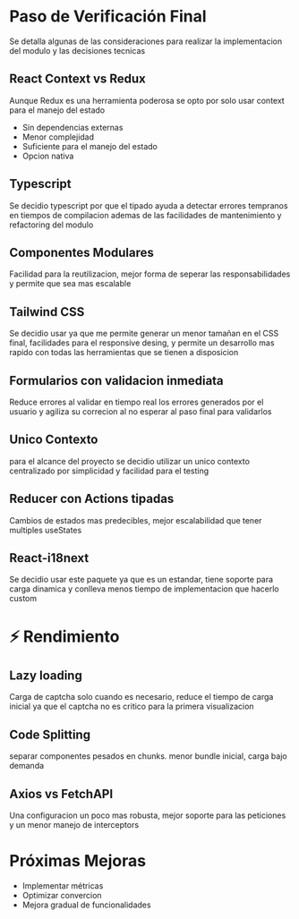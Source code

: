 # Paso de Verificación Final
Se detalla algunas de las consideraciones para realizar la implementacion del modulo
y las decisiones tecnicas

## React Context vs Redux
Aunque Redux es una herramienta poderosa se opto por solo usar context
para el manejo del estado
- Sin dependencias externas
- Menor complejidad
- Suficiente para el manejo del estado
- Opcion nativa

## Typescript
Se decidio typescript por que el tipado ayuda a detectar errores tempranos en tiempos de compilacion
ademas de las facilidades de mantenimiento y refactoring del modulo

## Componentes Modulares
Facilidad para la reutilizacion, mejor forma de seperar las responsabilidades y 
permite que sea mas escalable

## Tailwind CSS 
Se decidio usar ya que me permite generar un menor tamañan en el CSS final,
facilidades para el responsive desing, y permite un desarrollo mas rapido con todas
las herramientas que se tienen a disposicion

## Formularios con validacion inmediata
Reduce errores al validar en tiempo real los errores generados por el usuario y
agiliza su correcion al no esperar al paso final para validarlos

## Unico Contexto
para el alcance del proyecto se decidio utilizar un unico contexto centralizado por simplicidad
y facilidad para el testing

## Reducer con Actions tipadas
Cambios de estados mas predecibles, mejor escalabilidad que tener multiples useStates

## React-i18next
Se decidio usar este paquete ya que es un estandar, tiene soporte para carga dinamica
y conlleva menos tiempo de implementacion que hacerlo custom

# ⚡ Rendimiento
## Lazy loading
Carga de captcha solo cuando es necesario, reduce el tiempo de carga inicial ya que 
el captcha no es critico para la primera visualizacion
## Code Splitting
separar componentes pesados en chunks. menor bundle inicial, carga bajo demanda

## Axios vs FetchAPI
Una configuracion un poco mas robusta, mejor soporte para las peticiones y un menor manejo de interceptors

# Próximas Mejoras

- Implementar métricas
- Optimizar convercion
- Mejora gradual de funcionalidades
